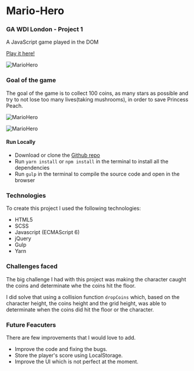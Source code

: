 # Mario-Hero

### GA WDI London - Project 1

A JavaScript game played in the DOM

[Play it here!](https://mario-hero-app.herokuapp.com/ "Here!")

![MarioHero](https://user-images.githubusercontent.com/20437891/32728473-68e2c1b4-c878-11e7-83a4-8543b8768335.png)

### Goal of the game

The goal of the game is to collect 100 coins, as many stars as possible and try to not lose too many lives(taking mushrooms), in order to save Princess Peach.


![MarioHero](https://user-images.githubusercontent.com/20437891/32728478-713d8dbc-c878-11e7-8e54-4c0fd5e92486.png)


![MarioHero](https://user-images.githubusercontent.com/20437891/32728484-76c03cbc-c878-11e7-9642-a7917264777f.png)

#### Run Locally

- Download or clone the [Github repo](https;//github.com/Gio85/WDI-project1)
- Run `yarn install` or `npm install` in the terminal to install all the dependencies
- Run `gulp` in the terminal to compile the source code and open in the browser

### Technologies

To create this project I used the following technologies:

- HTML5
- SCSS
- Javascript (ECMAScript 6)
- jQuery
- Gulp
- Yarn

### Challenges faced
The big challenge I had with this project was making the character caught the coins and determinate whe the coins hit the floor.

I did solve that using a collision function `dropCoins` which, based on the character height, the coins height and the grid height, was able to determinate when the coins did hit the floor or the character.

### Future Feacuters
There are few improvements that I would love to add.

- Improve the code and fixing the bugs.
- Store the player's score using LocalStorage.
- Improve the UI which is not perfect at the moment.
